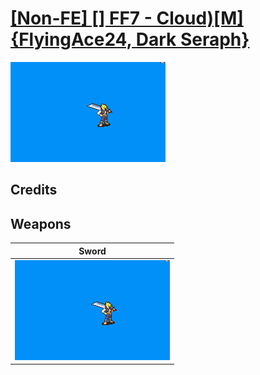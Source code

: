 # [\[Non-FE\] \[\] FF7 - Cloud\)\[M\]{FlyingAce24, Dark Seraph}](./)

<img src="./1.%20Sword/Sword_000.png" alt="[Non-FE] [] FF7 - Cloud)[M]{FlyingAce24, Dark Seraph} standing" />

## Credits



## Weapons


|Sword |
|  :---: |
| <img alt="Sword animation" src="./1.%20Sword/Sword.gif" /> |
